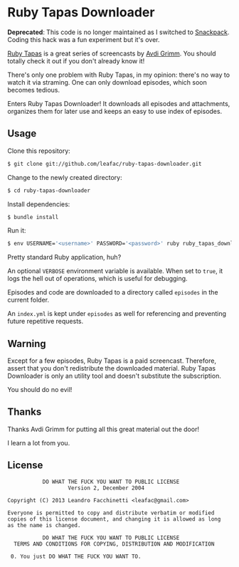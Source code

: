 Ruby Tapas Downloader
=====================

**Deprecated**: This code is no longer maintained as I switched to
[Snackpack][1]. Coding this hack was a fun experiment but it's over.

[Ruby Tapas][2] is a great series of screencasts by [Avdi Grimm][3]. You should
totally check it out if you don't already know it!

There's only one problem with Ruby Tapas, in my opinion: there's no way to
watch it via straming. One can only download episodes, which soon becomes
tedious.

Enters Ruby Tapas Downloader! It downloads all episodes and attachments,
organizes them for later use and keeps an easy to use index of episodes.

Usage
-----

Clone this repository:

```bash
$ git clone git://github.com/leafac/ruby-tapas-downloader.git
```

Change to the newly created directory:

```bash
$ cd ruby-tapas-downloader
```

Install dependencies:

```bash
$ bundle install
```

Run it:

```bash
$ env USERNAME='<username>' PASSWORD='<password>' ruby ruby_tapas_downloader.rb
```

Pretty standard Ruby application, huh?

An optional `VERBOSE` environment variable is available. When set to `true`,
it logs the hell out of operations, which is useful for debugging.

Episodes and code are downloaded to a directory called `episodes` in the
current folder.

An `index.yml` is kept under `episodes` as well for referencing and preventing
future repetitive requests.

Warning
-------

Except for a few episodes, Ruby Tapas is a paid screencast. Therefore, assert
that you don't redistribute the downloaded material. Ruby Tapas Downloader is
only an utility tool and doesn't substitute the subscription.

You should do no evil!

Thanks
------

Thanks Avdi Grimm for putting all this great material out the door!

I learn a lot from you.

License
-------

               DO WHAT THE FUCK YOU WANT TO PUBLIC LICENSE
                       Version 2, December 2004

    Copyright (C) 2013 Leandro Facchinetti <leafac@gmail.com>

    Everyone is permitted to copy and distribute verbatim or modified
    copies of this license document, and changing it is allowed as long
    as the name is changed.

               DO WHAT THE FUCK YOU WANT TO PUBLIC LICENSE
      TERMS AND CONDITIONS FOR COPYING, DISTRIBUTION AND MODIFICATION

     0. You just DO WHAT THE FUCK YOU WANT TO.


[1]: https://github.com/cas27/snackpack
[2]: http://www.rubytapas.com/
[3]: http://devblog.avdi.org/
